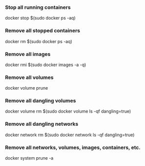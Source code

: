 ### Stop all running containers
docker stop $(sudo docker ps -aq)
### Remove all stopped containers
docker rm $(sudo docker ps -aq)
### Remove all images
docker rmi $(sudo docker images -a -q)
### Remove all volumes
docker volume prune
### Remove all dangling volumes
docker volume rm $(sudo docker volume ls -qf dangling=true)
### Remove all dangling networks
docker network rm $(sudo docker network ls -qf dangling=true)
### Remove all networks, volumes, images, containers, etc.
docker system prune -a
